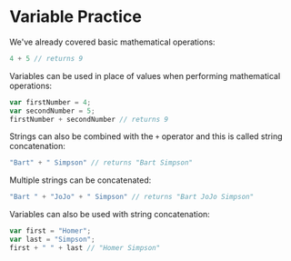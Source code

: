 # Variable Practice

We've already covered basic mathematical operations:

```javascript
4 + 5 // returns 9
```

Variables can be used in place of values when performing mathematical operations:

```javascript
var firstNumber = 4;
var secondNumber = 5;
firstNumber + secondNumber // returns 9
```

Strings can also be combined with the `+` operator and this is called string concatenation:

```javascript
"Bart" + " Simpson" // returns "Bart Simpson"
```

Multiple strings can be concatenated:

```javascript
"Bart " + "JoJo" + " Simpson" // returns "Bart JoJo Simpson"
```

Variables can also be used with string concatenation:

```javascript
var first = "Homer";
var last = "Simpson";
first + " " + last // "Homer Simpson"
```
